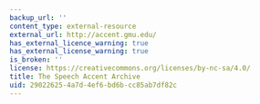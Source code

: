 ```yaml
---
backup_url: ''
content_type: external-resource
external_url: http://accent.gmu.edu/
has_external_licence_warning: true
has_external_license_warning: true
is_broken: ''
license: https://creativecommons.org/licenses/by-nc-sa/4.0/
title: The Speech Accent Archive
uid: 29022625-4a7d-4ef6-bd6b-cc85ab7df82c
---
```

